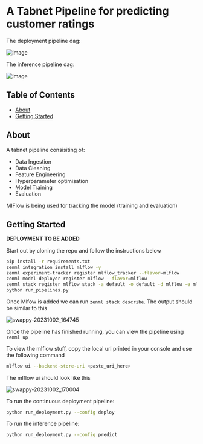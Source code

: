 # A Tabnet Pipeline for predicting customer ratings

The deployment pipeline dag:

![image](https://github.com/viraj-s15/zenml-rating-tabnet-pipeline/assets/79002760/e96b9d48-0415-418f-b4fa-e4048dcebc5b)

The inference pipeline dag:

![image](https://github.com/viraj-s15/zenml-rating-tabnet-pipeline/assets/79002760/6b679231-075e-40cb-bce6-3f236fb1aea8)

## Table of Contents

- [About](#about)
- [Getting Started](#getting_started)

## About <a name = "about"></a>

A tabnet pipeline consisiting of:
  - Data Ingestion 
  - Data Cleaning
  - Feature Engineering
  - Hyperparameter optimisation
  - Model Training
  - Evaluation

MlFlow is being used for tracking the model (training and evaluation)

## Getting Started <a name = "getting_started"></a>


**DEPLOYMENT TO BE ADDED**

Start out by cloning the repo and follow the instructions below

```bash
pip install -r requirements.txt
zenml integration install mlflow -y
zenml experiment-tracker register mlflow_tracker --flavor=mlflow
zenml model-deployer register mlflow --flavor=mlflow
zenml stack register mlflow_stack -a default -o default -d mlflow -e mlflow_tracker --set 
python run_pipelines.py
```

Once Mlfow is added we can run `zenml stack describe`. The output should be similar to this

![swappy-20231002_164745](https://github.com/viraj-s15/zenml-rating-tabnet-pipeline/assets/79002760/1bb81873-5ad0-4356-8a55-0a95e7c0d38b)


Once the pipeline has finished running, you can view the pipeline using
`zenml up`

To view the mlflow stuff, copy the local uri printed in your console and use the following command
```bash
mlflow ui --backend-store-uri <paste_uri_here>
```
The mlflow ui should look like this

![swappy-20231002_170004](https://github.com/viraj-s15/zenml-rating-tabnet-pipeline/assets/79002760/8a966af8-455a-47c6-8d47-e5cf7794ebd7)

To run the continuous deployment pipeline:
```bash
python run_deployment.py --config deploy
```

To run the inference pipeline:
```bash
python run_deployment.py --config predict 
```
